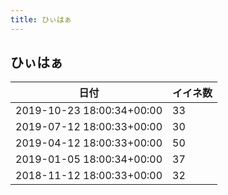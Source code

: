 ```yaml
---
title: ひぃはぁ
---
```

## ひぃはぁ

|日付|イイネ数|
|-|-|
|2019-10-23 18:00:34+00:00|33|
|2019-07-12 18:00:33+00:00|30|
|2019-04-12 18:00:33+00:00|50|
|2019-01-05 18:00:34+00:00|37|
|2018-11-12 18:00:33+00:00|32|
